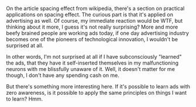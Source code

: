 On the article spacing effect from wikipedia, there's a section on practical applications on spacing effect. The curious part is that it's applied on advertising as well. Of course, my immediate reaction would be WTF, but thinking about it more, I guess it's not really surprising? More and more beefy brained people are working ads today, if one day advertising industry becomes one of the pioneers of technological innovation, I wouldn't be surprised at all.

In other words, I'm not surprised at all if I have subconsciously "learned" the ads, that they have it self-inserted themselves in my malfunctioning neurons with me blissfully unaware of it. Well, it doesn't matter for me though, I don't  have any spending cash on me.

But there's something more interesting here. If it's possible to learn ads with zero awareness, is it possible to apply the same principles on things I want to learn? Hmm.